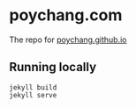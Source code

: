 poychang.com
=====

The repo for [poychang.github.io](http://poychang.github.io)

## Running locally

```
jekyll build
jekyll serve
```